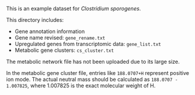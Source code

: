 This is an example dataset for *Clostridium sporogenes*.

This directory includes:
- Gene annotation information  
- Gene name revised: `gene_rename.txt`
- Upregulated genes from transcriptomic data: `gene_list.txt`  
- Metabolic gene clusters: `cs_cluster.txt`  

The metabolic network file has not been uploaded due to its large size.

In the metabolic gene cluster file, entries like `188.0707+H` represent positive ion mode. The actual neutral mass should be calculated as `188.0707 - 1.007825`, where 1.007825 is the exact molecular weight of H.
